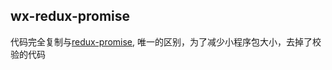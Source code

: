 ## wx-redux-promise
代码完全复制与[redux-promise](https://github.com/redux-utilities/redux-promise), 唯一的区别，为了减少小程序包大小，去掉了校验的代码